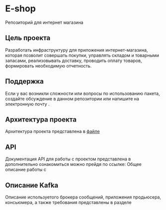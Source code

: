 # E-shop
Репозиторий для интернет магазина

## Цель проекта
Разработать инфраструктуру для приложения интернет-магазина, которая позволит совершать покупки, управлять складом и товарными запасами, реализовывать доставку, проводить оплату товаров, формировать необходимую отчетность.

## Поддержка
Если у вас возникли сложности или вопросы по использованию пакета, создайте обсуждение в данном репозитории или напишите на электронную почту  .

## Архитектура проекта
Архитектура проекта представлена в [файле](https://github.com/KatiaRyk/E-shop/blob/main/Kafka/Consumer1) 

## API
Документация API для работы с проектом представлена в  дополнительно ознакомиться можно прейдя по ссылке:
Общее описание работы с

## Описание Kafka
Описание используетого брокера сообщений, приложения продьюсера, консьюмера, а также требования представлены в разделе 
